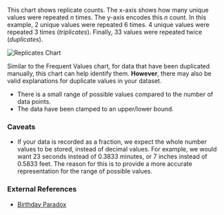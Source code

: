 This chart shows replicate counts. The x-axis shows how many unique values were repeated $n$ times. The y-axis encodes this $n$ count. In this example, 2 unique values were repeated 6 times. 4 unique values were repeated 3 times (*triplicates*). Finally, 33 values were repeated twice (*duplicates*).

![Replicates Chart](./assets/descriptions/replicates.svg)

Similar to the Frequent Values chart, for data that have been duplicated manually, this chart can help identify them. **However**, there may also be valid explanations for duplicate values in your dataset. 
* There is a small range of possible values compared to the number of data points.
* The data have been clamped to an upper/lower bound.

### Caveats
* If your data is recorded as a fraction, we expect the whole number values to be stored, instead of decimal values. For example, we would want 23 seconds instead of 0.3833 minutes, or 7 inches instead of 0.5833 feet. The reason for this is to provide a more accurate representation for the range of possible values.

### External References
* [Birthday Paradox](https://en.wikipedia.org/wiki/Birthday_problem)